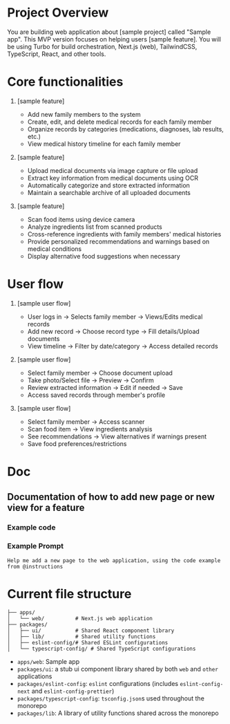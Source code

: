# Project Overview
You are building web application about [sample project] called "Sample app". This MVP version focuses on helping users [sample feature].
You will be using Turbo for build orchestration, Next.js (web), TailwindCSS, TypeScript, React, and other tools.

# Core functionalities

1. [sample feature]
   - Add new family members to the system
   - Create, edit, and delete medical records for each family member
   - Organize records by categories (medications, diagnoses, lab results, etc.)
   - View medical history timeline for each family member

2. [sample feature]
   - Upload medical documents via image capture or file upload
   - Extract key information from medical documents using OCR
   - Automatically categorize and store extracted information
   - Maintain a searchable archive of all uploaded documents

3. [sample feature]
   - Scan food items using device camera
   - Analyze ingredients list from scanned products
   - Cross-reference ingredients with family members' medical histories
   - Provide personalized recommendations and warnings based on medical conditions
   - Display alternative food suggestions when necessary

# User flow

1. [sample user flow]
   - User logs in → Selects family member → Views/Edits medical records
   - Add new record → Choose record type → Fill details/Upload documents
   - View timeline → Filter by date/category → Access detailed records

2. [sample user flow]
   - Select family member → Choose document upload
   - Take photo/Select file → Preview → Confirm
   - Review extracted information → Edit if needed → Save
   - Access saved records through member's profile

3. [sample user flow]
   - Select family member → Access scanner
   - Scan food item → View ingredients analysis
   - See recommendations → View alternatives if warnings present
   - Save food preferences/restrictions

# Doc
## Documentation of how to add new page or new view for a feature

### Example code

### Example Prompt
```
Help me add a new page to the web application, using the code example from @instructions
```

# Current file structure

```
├── apps/
│   └── web/          # Next.js web application
├── packages/
│   ├── ui/           # Shared React component library
│   ├── lib/          # Shared utility functions
│   ├── eslint-config/# Shared ESLint configurations
│   └── typescript-config/ # Shared TypeScript configurations
```

- `apps/web`: Sample app
- `packages/ui`: a stub ui component library shared by both `web` and `other` applications
- `packages/eslint-config`: `eslint` configurations (includes `eslint-config-next` and `eslint-config-prettier`)
- `packages/typescript-config`: `tsconfig.json`s used throughout the monorepo
- `packages/lib`: A library of utility functions shared across the monorepo